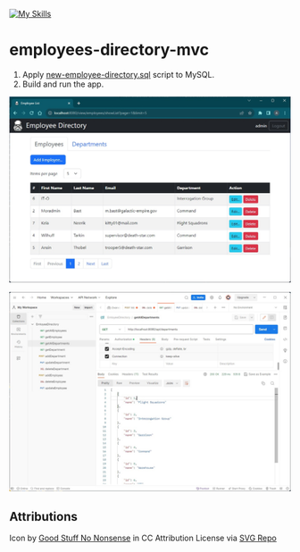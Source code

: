 [![My Skills](https://skillicons.dev/icons?i=java,spring,hibernate,mysql,html,bootstrap&theme=light)](https://skillicons.dev)
# employees-directory-mvc

1. Apply [new-employee-directory.sql](./new-employee-directory.sql) script to MySQL.
2. Build and run the app.

![screenshot](/src/main/resources/static/images/screenshot.jpg?raw=true)

![screenshot2](/src/main/resources/static/images/screenshot2.jpg?raw=true)

## Attributions

Icon by <a href="https://goodstuffnononsense.com/hand-drawn-icons/space-icons/?ref=svgrepo.com" target="_blank">Good Stuff No Nonsense</a> in CC Attribution License via <a href="https://www.svgrepo.com/" target="_blank">SVG Repo</a>
